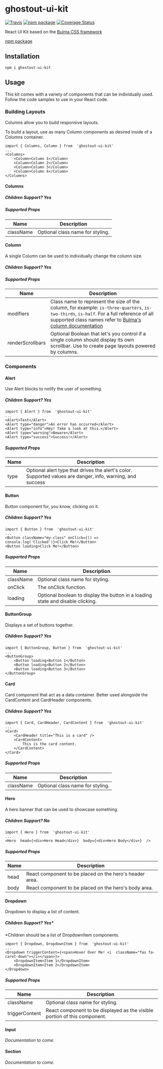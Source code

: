 
# ghostout-ui-kit

[![Travis][build-badge]][build]
[![npm package][npm-badge]][npm]
[![Coverage Status](https://coveralls.io/repos/github/cesarParra/ghostout-ui-kit/badge.svg?branch=master)](https://coveralls.io/github/cesarParra/ghostout-ui-kit?branch=master)

[build-badge]: https://travis-ci.org/cesarParra/ghostout-ui-kit.svg?branch=master
[build]: https://travis-ci.org/cesarParra/ghostout-ui-kit

[npm-badge]: https://badge.fury.io/js/ghostout-ui-kit.svg
[npm]: https://www.npmjs.org/package/ghostout-ui-kit

React UI Kit based on the [Bulma CSS framework](https://bulma.io/)

[npm package](https://www.npmjs.com/package/ghostout-ui-kit)

## Installation

    npm i ghostout-ui-kit

## Usage
This kit comes with a variety of components that can be individually used. Follow the code samples to use in your React code.

### Building Layouts
Columns allow you to build responsive layouts.

To build a layout, use as many Column components as desired inside of a Columns container.

    import { Columns, Column } from  'ghostout-ui-kit'
    ...
    <Columns>
	    <Column>Column 1</Column>
	    <Column>Column 2</Column>
	    <Column>Column 3</Column>
	    <Column>Column 4</Column>
    </Columns>
   
 #### Columns
 ##### Children Support? Yes
 ##### Supported Props
  
|Name|Description  |
|--|--|
|className|Optional class name for styling.  |

 #### Column
A single Column can be used to individually change the column size.
 ##### Children Support? Yes
 ##### Supported Props
  
|Name|Description  |
|--|--|
|modifiers|Class name to represent the size of the column, for example:    `is-three-quarters`, `is-two-thirds`, `is-half`. For a full reference of all supported class names refer to [Bulma's column documentation](https://bulma.io/documentation/columns/sizes/)|
|renderScrollbars|Optional Boolean that let's you control if a single column should display its own scrollbar. Use to create page layouts powered by columns. |

### Components
#### Alert
Use Alert blocks to notify the user of something.
##### Children Support? Yes

    import { Alert } from  'ghostout-ui-kit'
    ...
    <Alert>Test</Alert>
    <Alert type="danger">An error has occurred</Alert>
    <Alert type="info">Hey! Take a look at this.</Alert>
    <Alert type="warning">Beware</Alert>
    <Alert type="success">Success!</Alert>
  
  ##### Supported Props
  
|Name|Description  |
|--|--|
|type  |Optional alert type that drives the alert's color. Supported values are danger, info, warning, and success  |

#### Button
Button component for, you know, clicking on it.
##### Children Support? Yes
    import { Button } from  'ghostout-ui-kit'
    ...
    <Button className="my-class" onClick={() => console.log('Clicked')}>Click Me!</Button>
    <Button loading>Click Me!</Button>

  ##### Supported Props
  
|Name|Description  |
|--|--|
|className|Optional class name for styling.  |
|onClick|The onClick function.  |
|loading|Optional boolean to display the button in a loading state and disable clicking.  |

#### ButtonGroup
Displays a set of buttons together.

##### Children Support? Yes

    import { ButtonGroup, Button } from  'ghostout-ui-kit'
    ...
    <ButtonGroup>
	    <Button loading>Button 1</Button>
	    <Button loading>Button 2</Button>
	    <Button loading>Button 3</Button>
    </ButtonGroup>

#### Card
Card component that act as a data container. Better used alongside the CardContent and CardHeader components.

##### Children Support? Yes

    import { Card, CardHeader, CardContent } from  'ghostout-ui-kit'
    ...
    <Card>
	    <CardHeader title="This is a card" />
	    <CardContent>
		    This is the card content.
	    </CardContent>
    </Card>
    
  ##### Supported Props
  
|Name|Description  |
|--|--|
|className|Optional class name for styling.  |

#### Hero
A hero banner that can be used to showcase something.
##### Children Support? No

    import { Hero } from  'ghostout-ui-kit'
    ...
    <Hero  head={<div>Hero Head</div>}  body={<div>Hero Body</div>}  />

  ##### Supported Props
|Name|Description  |
|--|--|
|head|React component to be placed on the hero's header area.  |
|body|React component to be placed on the hero's body area.  |

#### Dropdown
Dropdown to display a list of content.
##### Children Support? Yes*
*Children should be a list of DropdownItem components.

    import { Dropdown, DropdownItem } from  'ghostout-ui-kit'
    ...
    <Dropdown triggerContent={<span>Hover Over Me! <i  className="fas fa-caret-down"></i></span>}>
	    <DropdownItem>Item 1</DropdownItem>
	    <DropdownItem>Item 2</DropdownItem>
    </Dropdown>
 
  ##### Supported Props
  |Name|Description  |
|--|--|
|className|Optional class name for styling.  |
|triggerContent|React component to be displayed as the visible portion of this component. |

#### Input
*Documentation to come.*

#### Section
*Documentation to come.*